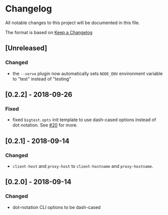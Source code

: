 # Changelog
All notable changes to this project will be documented in this file.

The format is based on [Keep a Changelog](http://keepachangelog.com/en/1.0.0/)

## [Unreleased]

### Changed

- the `--serve` plugin now automatically sets `NODE_ENV` environment variable to "test" instead of "testing"

## [0.2.2] - 2018-09-26

### Fixed

- fixed `bigtest.opts` init template to use dash-cased options instead
  of dot notation. See [#20](https://github.com/bigtestjs/cli/pull/20) for more.

## [0.2.1] - 2018-09-14

### Changed

- `client-host` and `proxy-host` to `client-hostname` and
  `proxy-hostname`.

## [0.2.0] - 2018-09-14

### Changed

- dot-notation CLI options to be dash-cased
